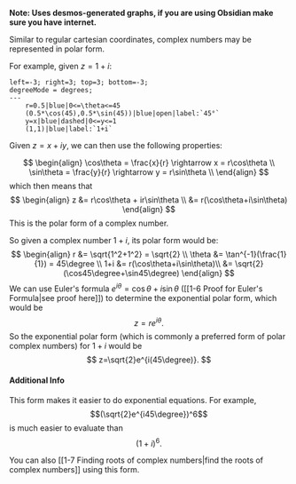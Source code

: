 **Note: Uses desmos-generated graphs, if you are using Obsidian make sure you have internet.**

Similar to regular cartesian coordinates, complex numbers may be represented in polar form.

For example, given $z=1+i$:
```desmos-graph
left=-3; right=3; top=3; bottom=-3;
degreeMode = degrees;
---
	r=0.5|blue|0<=\theta<=45
	(0.5*\cos(45),0.5*\sin(45))|blue|open|label:`45°`
	y=x|blue|dashed|0<=y<=1
	(1,1)|blue|label:`1+i`
```

Given $z = x+iy$, we can then use the following properties:

$$
\begin{align}
\cos\theta = \frac{x}{r} \rightarrow x = r\cos\theta \\
\sin\theta = \frac{y}{r} \rightarrow y = r\sin\theta \\
\end{align}
$$
which then means that
$$
\begin{align}
z &= r\cos\theta + ir\sin\theta \\
&= r(\cos\theta+i\sin\theta)
\end{align}
$$
This is the polar form of a complex number.

So given a complex number $1+i$, its polar form would be:
$$
\begin{align}
r &= \sqrt{1^2+1^2} = \sqrt{2} \\
\theta &= \tan^{-1}(\frac{1}{1}) = 45\degree \\
1+i &= r(\cos\theta+i\sin\theta)\\
&= \sqrt{2}(\cos45\degree+\sin45\degree)
\end{align}
$$
We can use Euler's formula $e^{i\theta} = \cos\theta + i\sin\theta$ ([[1-6 Proof for Euler's Formula|see proof here]]) to determine the exponential polar form, which would be
$$
z = re^{i\theta}.
$$
So the exponential polar form (which is commonly a preferred form of polar complex numbers) for $1+i$ would be
$$
z=\sqrt{2}e^{i(45\degree)}.
$$
#### Additional Info
This form makes it easier to do exponential equations. For example,
$$(\sqrt{2}e^{i45\degree})^6$$
is much easier to evaluate than
$$(1+i)^6.$$

You can also [[1-7 Finding roots of complex numbers|find the roots of complex numbers]] using this form.